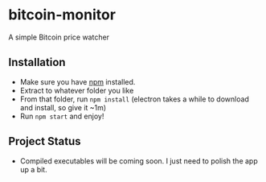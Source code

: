 # bitcoin-monitor
A simple Bitcoin price watcher

## Installation
- Make sure you have [npm](https://docs.npmjs.com/getting-started/installing-node) installed.
- Extract to whatever folder you like
- From that folder, run `npm install` (electron takes a while to download and install, so give it ~1m)
- Run `npm start` and enjoy!

## Project Status
- Compiled executables will be coming soon. I just need to polish the app up a bit.
